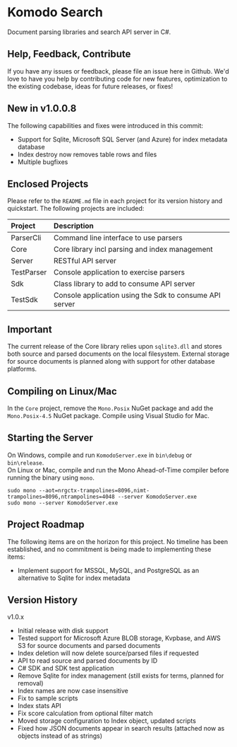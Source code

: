 # Komodo Search
Document parsing libraries and search API server in C#.

## Help, Feedback, Contribute
If you have any issues or feedback, please file an issue here in Github.  We'd love to have you help by contributing code for new features, optimization to the existing codebase, ideas for future releases, or fixes!

## New in v1.0.0.8
The following capabilities and fixes were introduced in this commit:
- Support for Sqlite, Microsoft SQL Server (and Azure) for index metadata database
- Index destroy now removes table rows and files
- Multiple bugfixes

## Enclosed Projects
Please refer to the ```README.md``` file in each project for its version history and quickstart.
The following projects are included:

| Project       | Description                                               |
|:------------- |:--------------------------------------------------------- |
| ParserCli     | Command line interface to use parsers                     |
| Core          | Core library incl parsing and index management            |
| Server        | RESTful API server                                        |
| TestParser    | Console application to exercise parsers                   |
| Sdk           | Class library to add to consume API server                |
| TestSdk       | Console application using the Sdk to consume API server   |

## Important
The current release of the Core library relies upon ```sqlite3.dll``` and stores both source and parsed documents on the local filesystem.  External storage for source documents is planned along with support for other database platforms.

## Compiling on Linux/Mac
In the ```Core``` project, remove the ```Mono.Posix``` NuGet package and add the ```Mono.Posix-4.5``` NuGet package.  Compile using Visual Studio for Mac.

## Starting the Server
On Windows, compile and run ```KomodoServer.exe``` in ```bin\debug``` or ```bin\release```.  
On Linux or Mac, compile and run the Mono Ahead-of-Time compiler before running the binary using ```mono```.
```
sudo mono --aot=nrgctx-trampolines=8096,nimt-trampolines=8096,ntrampolines=4048 --server KomodoServer.exe
sudo mono --server KomodoServer.exe
```

## Project Roadmap
The following items are on the horizon for this project.  No timeline has been established, and no commitment is being made to implementing these items:
- Implement support for MSSQL, MySQL, and PostgreSQL as an alternative to Sqlite for index metadata

## Version History
v1.0.x
- Initial release with disk support
- Tested support for Microsoft Azure BLOB storage, Kvpbase, and AWS S3 for source documents and parsed documents
- Index deletion will now delete source/parsed files if requested
- API to read source and parsed documents by ID
- C# SDK and SDK test application
- Remove Sqlite for index management (still exists for terms, planned for removal)
- Index names are now case insensitive
- Fix to sample scripts 
- Index stats API
- Fix score calculation from optional filter match
- Moved storage configuration to Index object, updated scripts
- Fixed how JSON documents appear in search results (attached now as objects instead of as strings)
